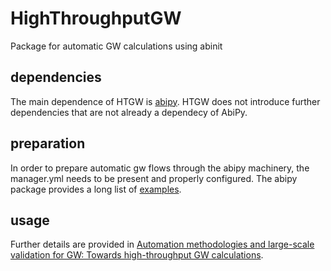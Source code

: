 # HighThroughputGW
Package for automatic GW calculations using abinit

dependencies
------------
The main dependence of HTGW is [abipy](https://github.com/abinit/abipy/ "AbiPy git repository"). HTGW does not introduce further dependencies that are not already a dependecy of AbiPy.

preparation
-----------
In order to prepare automatic gw flows through the abipy machinery, the manager.yml needs to be present and properly configured. The abipy package provides a long list of [examples](https://github.com/abinit/abipy/tree/master/abipy/data/managers "AbiPy manager examples"). 

usage
-----

Further details are provided in [Automation methodologies and large-scale validation for GW: Towards high-throughput GW calculations](https://journals.aps.org/prb/abstract/10.1103/PhysRevB.96.155207).
